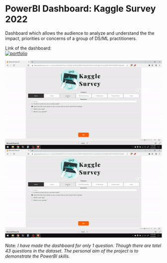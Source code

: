# PowerBI Dashboard: Kaggle Survey 2022

Dashboard which allows the audience to analyze and understand the the impact, priorities or concerns of a group of DS/ML practitioners.

Link of the dashboard:<br>
[![portfolio](https://img.shields.io/badge/%F0%9F%94%97-Go%20to%20Dashboard-lightgrey?style=for-the-badge)](https://app.powerbi.com/view?r=eyJrIjoiYzk4MzdkNTItZmUxYS00ZjFmLWFjYjUtMWY5MzQxM2Q0YjU1IiwidCI6IjU3OGQ5ZjNlLTlkMTItNDBiMi1hNjJlLWI3NzdiZGYyNTVhMiJ9)

<p><img align="left" src="https://github.com/asksawant/kaggle-survey-2022/blob/main/power-bi-dashboard/assets/dashboard-gif.gif" /></p>

[![Dashbord](https://github.com/asksawant/kaggle-survey-2022/blob/main/power-bi-dashboard/assets/dashboard-gif.gif)](https://app.powerbi.com/view?r=eyJrIjoiYzk4MzdkNTItZmUxYS00ZjFmLWFjYjUtMWY5MzQxM2Q0YjU1IiwidCI6IjU3OGQ5ZjNlLTlkMTItNDBiMi1hNjJlLWI3NzdiZGYyNTVhMiJ9)

Note: _I have made the dashboard for only 1 question. Though there are totel 43 questions in the dataset. The personal aim of the project is to 
demonstrate the PowerBI skills._
